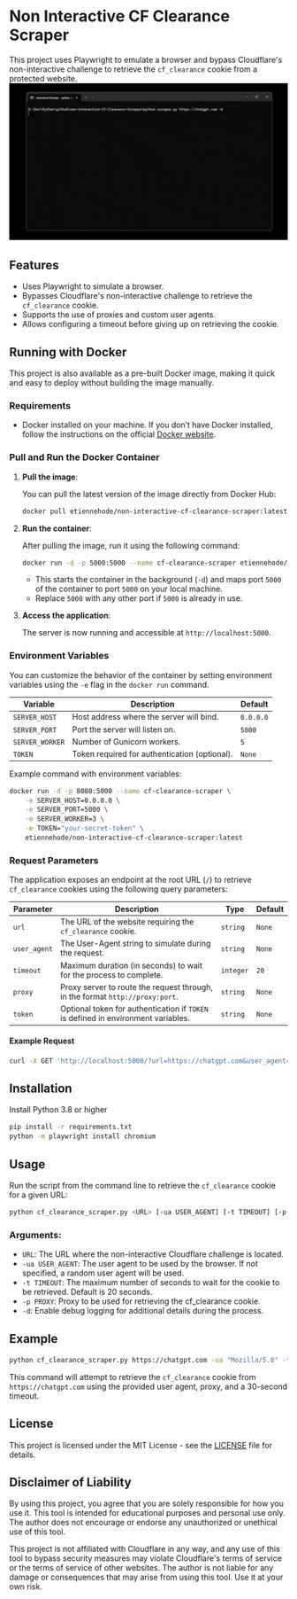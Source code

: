 # Non Interactive CF Clearance Scraper

This project uses Playwright to emulate a browser and bypass Cloudflare's non-interactive challenge to retrieve the `cf_clearance` cookie from a protected website.
![Introduction GIF](image/result.gif)

## Features

- Uses Playwright to simulate a browser.
- Bypasses Cloudflare's non-interactive challenge to retrieve the `cf_clearance` cookie.
- Supports the use of proxies and custom user agents.
- Allows configuring a timeout before giving up on retrieving the cookie.

## Running with Docker

This project is also available as a pre-built Docker image, making it quick and easy to deploy without building the image manually.  

### Requirements

- Docker installed on your machine. If you don’t have Docker installed, follow the instructions on the official [Docker website](https://www.docker.com/get-started).  

### Pull and Run the Docker Container

1. **Pull the image**:  

   You can pull the latest version of the image directly from Docker Hub:  

   ```bash
   docker pull etiennehode/non-interactive-cf-clearance-scraper:latest
   ```  

2. **Run the container**:  

   After pulling the image, run it using the following command:  

   ```bash
   docker run -d -p 5000:5000 --name cf-clearance-scraper etiennehode/non-interactive-cf-clearance-scraper:latest
   ```  

   - This starts the container in the background (`-d`) and maps port `5000` of the container to port `5000` on your local machine.  
   - Replace `5000` with any other port if `5000` is already in use.  

3. **Access the application**:  

   The server is now running and accessible at `http://localhost:5000`.  

### Environment Variables  

You can customize the behavior of the container by setting environment variables using the `-e` flag in the `docker run` command.  

| **Variable**    | **Description**                                | **Default** |
|------------------|------------------------------------------------|-------------|
| `SERVER_HOST`    | Host address where the server will bind.       | `0.0.0.0`   |
| `SERVER_PORT`    | Port the server will listen on.                | `5000`      |
| `SERVER_WORKER`  | Number of Gunicorn workers.                    | `5`         |
| `TOKEN`          | Token required for authentication (optional).  | `None`      |

Example command with environment variables:  

```bash
docker run -d -p 8080:5000 --name cf-clearance-scraper \
    -e SERVER_HOST=0.0.0.0 \
    -e SERVER_PORT=5000 \
    -e SERVER_WORKER=3 \
    -e TOKEN="your-secret-token" \
    etiennehode/non-interactive-cf-clearance-scraper:latest
```  

### Request Parameters  

The application exposes an endpoint at the root URL (`/`) to retrieve `cf_clearance` cookies using the following query parameters:  

| **Parameter**     | **Description**                                                                 | **Type**     | **Default**   |
|--------------------|---------------------------------------------------------------------------------|--------------|---------------|
| `url`             | The URL of the website requiring the `cf_clearance` cookie.                     | `string`     | `None`        |
| `user_agent`      | The User-Agent string to simulate during the request.                           | `string`     | `None`        |
| `timeout`         | Maximum duration (in seconds) to wait for the process to complete.              | `integer`    | `20`          |
| `proxy`           | Proxy server to route the request through, in the format `http://proxy:port`.   | `string`     | `None`        |
| `token`           | Optional token for authentication if `TOKEN` is defined in environment variables.| `string`     | `None`        |

#### Example Request  

```bash
curl -X GET 'http://localhost:5000/?url=https://chatgpt.com&user_agent=Mozilla/5.0&timeout=30&proxy=http://proxy:8080&token=your-secret-token'
```  

## Installation
Install Python 3.8 or higher

```bash
pip install -r requirements.txt
python -m playwright install chromium
```

## Usage

Run the script from the command line to retrieve the `cf_clearance` cookie for a given URL:

```bash
python cf_clearance_scraper.py <URL> [-ua USER_AGENT] [-t TIMEOUT] [-p PROXY] [-d]
```

### Arguments:

- `URL`: The URL where the non-interactive Cloudflare challenge is located.
- `-ua USER_AGENT`: The user agent to be used by the browser. If not specified, a random user agent will be used.
- `-t TIMEOUT`: The maximum number of seconds to wait for the cookie to be retrieved. Default is 20 seconds.
- `-p PROXY`: Proxy to be used for retrieving the cf_clearance cookie.
- `-d`: Enable debug logging for additional details during the process.

## Example

```bash
python cf_clearance_scraper.py https://chatgpt.com -ua "Mozilla/5.0" -t 30 -p "user:password@proxyserver:8080" -d
```

This command will attempt to retrieve the `cf_clearance` cookie from `https://chatgpt.com` using the provided user agent, proxy, and a 30-second timeout.

## License

This project is licensed under the MIT License - see the [LICENSE](LICENSE) file for details.

## Disclaimer of Liability

By using this project, you agree that you are solely responsible for how you use it. This tool is intended for educational purposes and personal use only. The author does not encourage or endorse any unauthorized or unethical use of this tool.

This project is not affiliated with Cloudflare in any way, and any use of this tool to bypass security measures may violate Cloudflare's terms of service or the terms of service of other websites. The author is not liable for any damage or consequences that may arise from using this tool. Use it at your own risk.